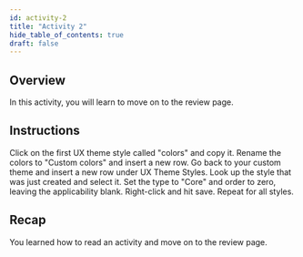 ```yaml
---
id: activity-2
title: "Activity 2"
hide_table_of_contents: true
draft: false
---
```


## Overview
In this activity, you will learn to move on to the review page. 

## Instructions
Click on the first UX theme style called "colors" and copy it.
Rename the colors to "Custom colors" and insert a new row.
Go back to your custom theme and insert a new row under UX Theme Styles.
Look up the style that was just created and select it.
Set the type to "Core" and order to zero, leaving the applicability blank.
Right-click and hit save. Repeat for all styles.

## Recap

You learned how to read an activity and move on to the review page. 